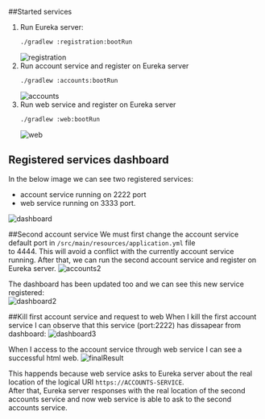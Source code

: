 ##Started services
1. Run Eureka server: 
    ```bash
    ./gradlew :registration:bootRun
    ```
   ![registration](https://user-images.githubusercontent.com/45805074/147889906-421265b1-868e-461b-9fa3-a5d301aff16e.png)
2. Run account service and register on Eureka server
   ```bash
   ./gradlew :accounts:bootRun
   ```
   ![accounts](https://user-images.githubusercontent.com/45805074/147889985-51e0ea78-7070-449e-9ffb-868347dc7453.png)
3. Run web service and register on Eureka server
   ```bash
   ./gradlew :web:bootRun
   ```
   ![web](https://user-images.githubusercontent.com/45805074/147890020-c9f6b2aa-6907-4ba0-bbb3-4a0bd5da9ba6.png)

## Registered services dashboard
In the below image we can see two registered services:
- account service running on 2222 port
- web service running on 3333 port.  

![dashboard](https://user-images.githubusercontent.com/45805074/147890096-e0dc7fbb-770c-4063-9b4b-8710afd858fd.png)

##Second account service
We must first change the account service default port in ``/src/main/resources/application.yml`` file  
to 4444. This will avoid a conflict with the currently account service running.
After that, we can run the second account service and register on Eureka server.
![accounts2](https://user-images.githubusercontent.com/45805074/147890279-bb9f93a5-e177-47cb-b3eb-fb44939eb973.png)

The dashboard has been updated too and we can see this new service registered:  
![dashboard2](https://user-images.githubusercontent.com/45805074/147890316-e93965d1-a67b-4fc8-82e9-234eb84d994e.png)

##Kill first account service and request to web
When I kill the first account service I can observe that 
this service (port:2222) has dissapear from dashboard:
![dashboard3](https://user-images.githubusercontent.com/45805074/147890344-477578f8-b25b-4e3c-ab06-33b1d69d10cb.png)  

When I access to the account service through web service I can see
a successful html web.
![finalResult](https://user-images.githubusercontent.com/45805074/147890378-bffa9161-46d3-4576-b6dc-c86b30a74e98.png)  

This happends because web service asks to Eureka server about the real location of the logical URI ``https://ACCOUNTS-SERVICE``.  
After that, Eureka server responses with the real location of the second 
accounts service and now web service is able to ask to the second accounts service.
